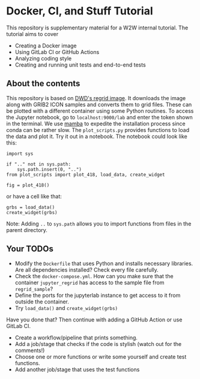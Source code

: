 # Docker, CI, and Stuff Tutorial

This repository is supplementary material for a W2W internal tutorial.
The tutorial aims to cover 
- Creating a Docker image
- Using GitLab CI or GitHub Actions
- Analyzing coding style
- Creating and running unit tests and end-to-end tests

## About the contents
This repository is based on [DWD's regrid image](https://hub.docker.com/r/deutscherwetterdienst/regrid).
It downloads the image along with GRIB2 ICON samples and converts them to grid files. These can be plotted with a different container
using some Python routines.
To access the Jupyter notebook, go to `localhost:9000/lab` and enter the token shown in the terminal.
We use [mamba](https://mamba.readthedocs.io/en/latest/user_guide/mamba.html) to expedite the installation process since conda can be rather slow.
The `plot_scripts.py` provides functions to load the data and plot it. Try it out in a notebook.
The notebook could look like this:
``` 
import sys

if ".." not in sys.path:
    sys.path.insert(0, "..")
from plot_scripts import plot_418, load_data, create_widget

fig = plot_418()
```
or have a cell like that:
```
grbs = load_data()
create_widget(grbs)
```
Note: Adding `..` to `sys.path` allows you to import functions from files in the parent directory.

## Your TODOs
- Modify the `Dockerfile` that uses Python and installs necessary libraries. Are all dependencies installed? Check every file carefully.
- Check the `docker-compose.yml`. How can you make sure that the container `jupyter_regrid` has access to the sample file from `regrid_sample`? 
- Define the ports for the jupyterlab instance to get access to it from outside the container.
- Try `load_data()` and `create_widget(grbs)`

Have you done that? Then continue with adding a GitHub Action or use GitLab CI.
- Create a workflow/pipeline that prints something.
- Add a job/stage that checks if the code is stylish (watch out for the comments!)
- Choose one or more functions or write some yourself and create test functions.
- Add another job/stage that uses the test functions
